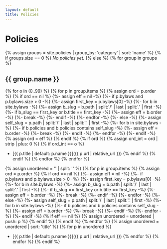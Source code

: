 ```yaml
---
layout: default
title: Policies
---
```


# Policies

{% assign groups = site.policies | group_by: 'category' | sort: 'name' %}
{% if groups.size == 0 %}
_No policies yet._
{% else %}
{% for group in groups %}
## {{ group.name }}
{% for o in (0..99) %}
  {% for p in group.items %}
    {% assign ord = p.order %}
    {% if ord == nil %}
      {%- assign eff = nil -%}
      {%- if p.bylaws and p.bylaws.size > 0 -%}
        {%- assign first_key = p.bylaws[0] -%}
        {%- for b in site.bylaws -%}
          {%- assign b_slug = b.path | split:'/' | last | split:'.' | first -%}
          {%- if b_slug == first_key or b.title == first_key -%}
            {%- assign eff = b.order -%}
            {%- break -%}
          {%- endif -%}
        {%- endfor -%}
      {%- else -%}
        {%- assign self_slug = p.path | split:'/' | last | split:'.' | first -%}
        {%- for b in site.bylaws -%}
          {%- if b.policies and b.policies contains self_slug -%}
            {%- assign eff = b.order -%}
            {%- break -%}
          {%- endif -%}
        {%- endfor -%}
      {%- endif -%}
      {% assign ord = eff %}
    {% endif %}
    {% if ord %}
      {% assign ord_int = ord | strip | plus: 0 %}
      {% if ord_int == o %}
- [{{ p.title | default: p.name }}]({{ p.url | relative_url }})
      {% endif %}
    {% endif %}
  {% endfor %}
{% endfor %}

{% assign unordered = '' | split: '' %}
{% for p in group.items %}
  {% assign ord = p.order %}
  {% if ord == nil %}
    {%- assign eff = nil -%}
    {%- if p.bylaws and p.bylaws.size > 0 -%}
      {%- assign first_key = p.bylaws[0] -%}
      {%- for b in site.bylaws -%}
        {%- assign b_slug = b.path | split:'/' | last | split:'.' | first -%}
        {%- if b_slug == first_key or b.title == first_key -%}
          {%- assign eff = b.order -%}
          {%- break -%}
        {%- endif -%}
      {%- endfor -%}
    {%- else -%}
      {%- assign self_slug = p.path | split:'/' | last | split:'.' | first -%}
      {%- for b in site.bylaws -%}
        {%- if b.policies and b.policies contains self_slug -%}
          {%- assign eff = b.order -%}
          {%- break -%}
        {%- endif -%}
      {%- endfor -%}
    {%- endif -%}
    {% if eff == nil %}
      {% assign unordered = unordered | push: p %}
    {% endif %}
  {% endif %}
{% endfor %}
{% assign unordered = unordered | sort: 'title' %}
{% for p in unordered %}
- [{{ p.title | default: p.name }}]({{ p.url | relative_url }})
{% endfor %}
{% endfor %}
{% endif %}
